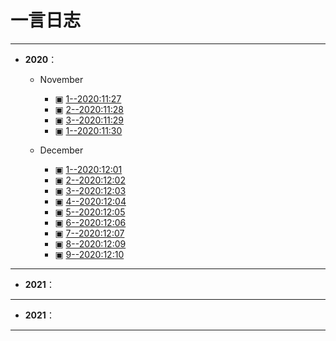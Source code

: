 # 一言日志
----

+  **2020**：
    + November
       + ▣ [1--2020:11:27](https://github.com/PlatoJobs/PJOneSentenceLog/blob/master/Year2020/November-11/20201127.md)
       + ▣ [2--2020:11:28](https://github.com/PlatoJobs/PJOneSentenceLog/blob/master/Year2020/November-11/20201128.md)
       + ▣ [3--2020:11:29](https://github.com/PlatoJobs/PJOneSentenceLog/blob/master/Year2020/November-11/20201129.md)
       + ▣ [1--2020:11:30](https://github.com/PlatoJobs/PJOneSentenceLog/blob/master/Year2020/November-11/20201127.md)
      
    + December
       + ▣ [1--2020:12:01](https://github.com/PlatoJobs/PJOneSentenceLog/blob/master/Year2020/November-11/20201127.md)
       + ▣ [2--2020:12:02](https://github.com/PlatoJobs/PJOneSentenceLog/blob/master/Year2020/November-11/20201128.md)
       + ▣ [3--2020:12:03](https://github.com/PlatoJobs/PJOneSentenceLog/blob/master/Year2020/November-11/20201129.md)
       + ▣ [4--2020:12:04](https://github.com/PlatoJobs/PJOneSentenceLog/blob/master/Year2020/November-11/20201127.md)
       + ▣ [5--2020:12:05](https://github.com/PlatoJobs/PJOneSentenceLog/blob/master/Year2020/November-11/20201128.md)
       + ▣ [6--2020:12:06](https://github.com/PlatoJobs/PJOneSentenceLog/blob/master/Year2020/November-11/20201129.md)
       + ▣ [7--2020:12:07](https://github.com/PlatoJobs/PJOneSentenceLog/blob/master/Year2020/November-11/20201127.md)
       + ▣ [8--2020:12:09](https://github.com/PlatoJobs/PJOneSentenceLog/blob/master/Year2020/November-11/20201128.md)
       + ▣ [9--2020:12:10](https://github.com/PlatoJobs/PJOneSentenceLog/blob/master/Year2020/November-11/20201129.md)
-----

     
+  **2021**：



----
+  **2021**：

---
